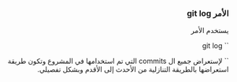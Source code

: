 


### <div dir=rtl>الأمر git log<dir>

<div dir=rtl>
يستخدم الأمر
  
``
git log
  
`` 
لإستعراض جميع ال commits التي تم استخدامها في المشروع وتكون  طريقة استعراضها بالطريقة التنازلية من الأحدث إلى الأقدم وبشكل تفصيلي.

<div>

